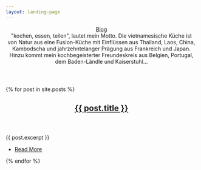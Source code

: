 ```yaml
---
layout: landing-page
---
```

<section id="two" class="wrapper style2">
 <header class="major">
  <a class="button special" href="{{ site.baseurl }}/blog.html">Blog</a>
  <div>"kochen, essen, teilen", lautet mein Motto. Die vietnamesische Küche ist von Natur aus eine Fusion-Küche mit Einflüssen aus Thailand, Laos, China, Kambodscha und jahrzehntelanger Prägung aus Frankreich und Japan. Hinzu kommt mein kochbegeisterter Freundeskreis aus Belgien, Portugal, dem Baden-Ländle und Kaiserstuhl...</div>
 </header>
</section>
<section id="main" class="wrapper style1">
    {% for post in site.posts %}
        <div class="wrapper {% cycle 'style1', 'style2' %}">
            <header class="major">
                <h2><a href="{{ site.baseurl }}{{ post.url }}">{{ post.title }}</a></h2>
            </header>
            <section class="container">
                {{ post.excerpt }}
            </section>
            <section class="special">
                <ul class="actions">
                    <li><a href="{{ site.baseurl }}{{ post.url }}" class="button {% cycle '', 'alt'%}">Read More</a></li>
                </ul>
            </section>
        </div>
    {% endfor %}
</section>

